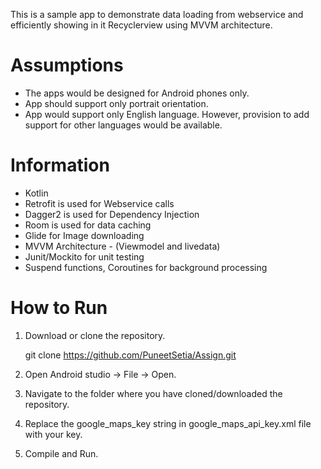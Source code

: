 This is a sample app to demonstrate data loading from webservice and efficiently showing in it Recyclerview using MVVM architecture.

# Assumptions 
- The apps would be designed for Android phones only. 
- App should support only portrait orientation. 
- App would support only English language. However, provision to add support for other languages would be available.

# Information
- Kotlin
- Retrofit is used for Webservice calls
- Dagger2 is used for Dependency Injection
- Room is used for data caching
- Glide for Image downloading
- MVVM Architecture - (Viewmodel and livedata)
- Junit/Mockito for unit testing
- Suspend functions, Coroutines for background processing

# How to Run
1. Download or clone the repository.
      
      git clone https://github.com/PuneetSetia/Assign.git

2. Open Android studio -> File -> Open.
3. Navigate to the folder where you have cloned/downloaded the repository.
4. Replace the google_maps_key string in google_maps_api_key.xml file with your key.
5. Compile and Run.

